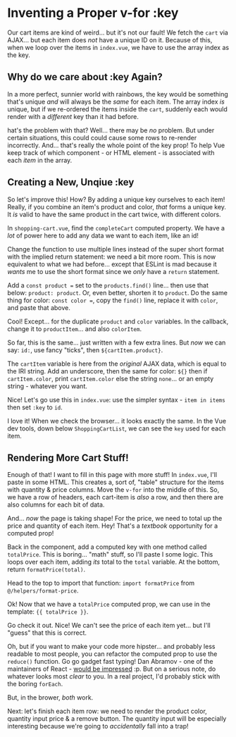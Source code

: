 # Inventing a Proper v-for :key

Our cart items are kind of weird... but it's not our fault! We fetch the `cart`
via AJAX... but each item does *not* have a unique ID on it. Because of this, when
we loop over the items in `index.vue`, we have to use the array index as the key.

## Why do we care about :key Again?

In a more perfect, sunnier world with rainbows, the key would be something that's
unique *and* will always be the *same* for each item. The array index *is* unique,
but if we re-ordered the items inside the `cart`, suddenly each would render with
 a *different* key than it had before.

hat's the problem with that? Well... there may be *no* problem. But under certain
situations, this could could cause some rows to re-render incorrectly. And... that's
really the whole point of the key prop! To help Vue keep track of which component -
or HTML element - is associated with each *item* in the array.

## Creating a New, Unqiue :key

So let's improve this! How? By adding a unique key ourselves to each item! Really,
if you combine an item's product and color, *that* forms a unique key. It *is*
valid to have the same product in the cart twice, with different colors.

In `shopping-cart.vue`, find the `completeCart` computed property. We have a *lot*
of power here to add any data we want to each item, like an id!

Change the function to use multiple lines instead of the super short format with
the implied return statement: we need a bit more room. This is now equivalent to
what we had before... except that ESLint is mad because it *wants* me to use the
short format since we *only* have a `return` statement.

Add a `const product =` set to the `products.find()` line... then use that below:
`product: product`. Or, even better, shorten it to `product`. Do the same thing
for color: `const color =`, copy the `find()` line, replace it with `color`,
and paste that above.

Cool! Except... for the duplicate `product` and `color` variables. In the callback,
change it to `productItem`... and also `colorItem`.

So far, this is the same... just written with a few extra lines. But *now* we can
say: `id:`, use fancy "ticks", then `${cartItem.product}`.

The `cartItem` variable is here from the *original* AJAX data, which is equal to
the IRI string. Add an underscore, then the same for color: `${}` then if
`cartItem.color`, print `cartItem.color` else the string `none`... or an empty
string - whatever you want.

Nice! Let's go use this in `index.vue`: use the simpler syntax - `item in items`
then set `:key` to `id`.

I love it! When we check the browser... it looks exactly the same. In the Vue dev
tools, down below `ShoppingCartList`, we can see the `key` used for each item.

## Rendering More Cart Stuff!

Enough of that! I want to fill in this page with more stuff! In `index.vue`, I'll
paste in some HTML. This creates a, sort of, "table" structure for the items with
quantity & price columns. Move the `v-for` into the middle of this. So, we have
a row of headers, each cart-item is *also* a row, and then there are also columns
for each bit of data.

And... *now* the page is taking shape! For the price, we need to total up the price
and quantity of each item. Hey! That's a *textbook* opportunity for a computed
prop!

Back in the component, add a computed key with one method called `totalPrice`. This
is boring... "math" stuff, so I'll paste I some logic. This loops over each item,
adding *its* total to the `total` variable. At the bottom, return
`formatPrice(total)`.

Head to the top to import that function: `import formatPrice` from
`@/helpers/format-price`.

Ok! Now that we have a `totalPrice` computed prop, we can use in the template:
`{{ totalPrice }}`.

Go check it out. Nice! We can't see the price of each item yet... but I'll
"guess" that this is correct.

Oh, but if you want to make your code more hipster... and probably less readable
to most people, you can refactor the computed prop to use the `reduce()` function.
Go go gadget fast typing! Dan Abramov - one of the maintainers of React -
[would be impressed](https://twitter.com/dan_abramov/status/1338253118199508992) :p.
But on a serious note, do whatever looks most *clear* to you. In a real project,
I'd probably stick with the boring `forEach`.

But, in the brower, *both* work.

Next: let's finish each item row: we need to render the product color, quantity
input price & a remove button. The quantity input will be especially interesting
because we're going to *accidentally* fall into a trap!
